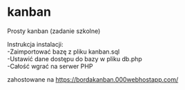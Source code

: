# kanban
Prosty kanban (zadanie szkolne)  
  
Instrukcja instalacji:  
-Zaimportować bazę z pliku kanban.sql  
-Ustawić dane dostępu do bazy w pliku db.php  
-Całość wgrać na serwer PHP  
  
zahostowane na https://bordakanban.000webhostapp.com/
